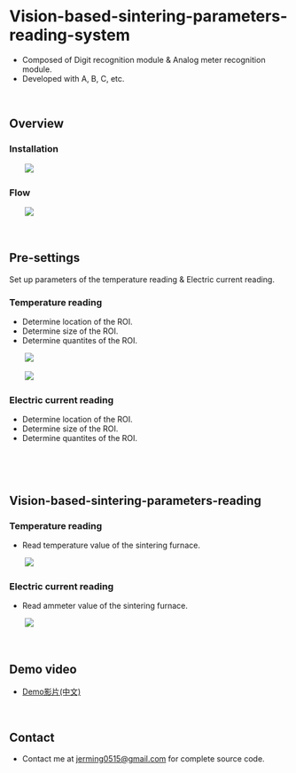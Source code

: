 <!-- --- -->
<!--  title: 'Vision-based-sintering-parameters-reading-system' -->
<!-- --- -->

# **Vision-based-sintering-parameters-reading-system**

* Composed of Digit recognition module & Analog meter recognition module.
* Developed with A, B, C, etc.

<br>


## **Overview** 

### Installation

&nbsp;&nbsp;&nbsp;&nbsp;&nbsp;&nbsp;&nbsp;<img src="https://i.imgur.com/Q4dpbUT.png" width="">


### Flow

&nbsp;&nbsp;&nbsp;&nbsp;&nbsp;&nbsp;&nbsp;<img src="https://i.imgur.com/umNz96L.png" width="">


<br>

## **Pre-settings**

Set up parameters of the temperature reading & Electric current reading.

### **Temperature reading**

- Determine location of the ROI.
- Determine size of the ROI.
- Determine quantites of the ROI.

&nbsp;&nbsp;&nbsp;&nbsp;&nbsp;&nbsp;&nbsp;<img src="https://i.imgur.com/MPOmwwD.png" width="">

&nbsp;&nbsp;&nbsp;&nbsp;&nbsp;&nbsp;&nbsp;<img src="https://i.imgur.com/lIpB4gI.png" width="">



### **Electric current reading**

- Determine location of the ROI.
- Determine size of the ROI.
- Determine quantites of the ROI.

&nbsp;&nbsp;&nbsp;&nbsp;&nbsp;&nbsp;&nbsp;<img src="" width="">



<br>

## **Vision-based-sintering-parameters-reading** 
<!-- ## **Features**  -->



### **Temperature reading**

- Read temperature value of the sintering furnace.

&nbsp;&nbsp;&nbsp;&nbsp;&nbsp;&nbsp;&nbsp;<img src="https://i.imgur.com/eWPFPiS.png" width="">


### **Electric current reading**

- Read ammeter value of the sintering furnace.

&nbsp;&nbsp;&nbsp;&nbsp;&nbsp;&nbsp;&nbsp;<img src="https://i.imgur.com/NUbuGvi.png" width="">


<br>


## **Demo video** 

* [Demo影片(中文)](https://www.youtube.com/watch?v=seJtVJjiknA)



<br>

<!-- ## **Reference**

### **Navigation Drawer**
- https://www.tpisoftware.com/tpu/articleDetails/655
- https://spicyboyd.blogspot.com/2018/04/appandroidnavigation-drawer.html
- http://blog.tonycube.com/2014/02/android-navigation-drawer-1.html -->


## **Contact** 

* Contact me at jerming0515@gmail.com for complete source code.



<!-- <style>
.blue {
  color: blue;
}
.red {
  color: red;
}
</style> -->